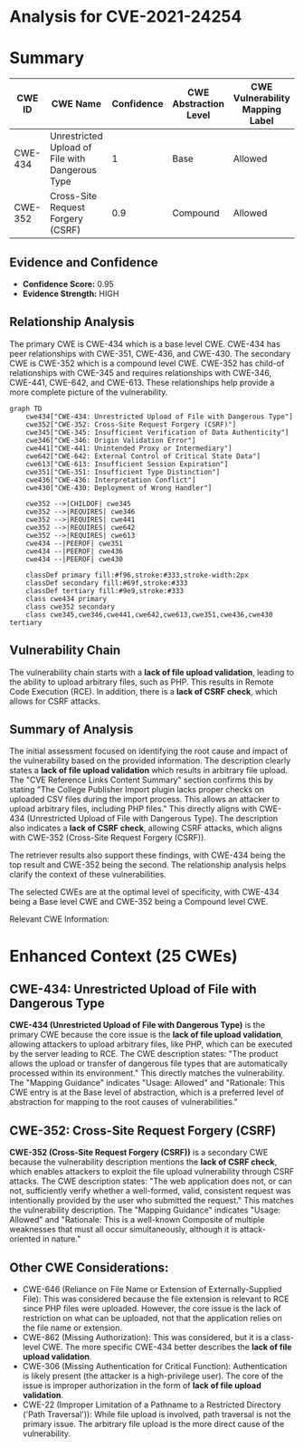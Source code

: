 # Analysis for CVE-2021-24254

# Summary
| CWE ID  | CWE Name  | Confidence | CWE Abstraction Level | CWE Vulnerability Mapping Label | CWE-Vulnerability Mapping Notes |
|---|---|---|---|---|---|
| CWE-434 | Unrestricted Upload of File with Dangerous Type | 1 | Base | Allowed | Primary CWE |
| CWE-352 | Cross-Site Request Forgery (CSRF) | 0.9 | Compound | Allowed | Secondary Candidate |

## Evidence and Confidence

*   **Confidence Score:** 0.95
*   **Evidence Strength:** HIGH

## Relationship Analysis
The primary CWE is CWE-434 which is a base level CWE. CWE-434 has peer relationships with CWE-351, CWE-436, and CWE-430. The secondary CWE is CWE-352 which is a compound level CWE. CWE-352 has child-of relationships with CWE-345 and requires relationships with CWE-346, CWE-441, CWE-642, and CWE-613. These relationships help provide a more complete picture of the vulnerability.

```mermaid
graph TD
    cwe434["CWE-434: Unrestricted Upload of File with Dangerous Type"]
    cwe352["CWE-352: Cross-Site Request Forgery (CSRF)"]
    cwe345["CWE-345: Insufficient Verification of Data Authenticity"]
    cwe346["CWE-346: Origin Validation Error"]
    cwe441["CWE-441: Unintended Proxy or Intermediary"]
    cwe642["CWE-642: External Control of Critical State Data"]
    cwe613["CWE-613: Insufficient Session Expiration"]
    cwe351["CWE-351: Insufficient Type Distinction"]
    cwe436["CWE-436: Interpretation Conflict"]
    cwe430["CWE-430: Deployment of Wrong Handler"]

    cwe352 -->|CHILDOF| cwe345
    cwe352 -->|REQUIRES| cwe346
    cwe352 -->|REQUIRES| cwe441
    cwe352 -->|REQUIRES| cwe642
    cwe352 -->|REQUIRES| cwe613
    cwe434 --|PEEROF| cwe351
    cwe434 --|PEEROF| cwe436
    cwe434 --|PEEROF| cwe430

    classDef primary fill:#f96,stroke:#333,stroke-width:2px
    classDef secondary fill:#69f,stroke:#333
    classDef tertiary fill:#9e9,stroke:#333
    class cwe434 primary
    class cwe352 secondary
    class cwe345,cwe346,cwe441,cwe642,cwe613,cwe351,cwe436,cwe430 tertiary
```

## Vulnerability Chain
The vulnerability chain starts with a **lack of file upload validation**, leading to the ability to upload arbitrary files, such as PHP. This results in Remote Code Execution (RCE). In addition, there is a **lack of CSRF check**, which allows for CSRF attacks.

## Summary of Analysis
The initial assessment focused on identifying the root cause and impact of the vulnerability based on the provided information. The description clearly states a **lack of file upload validation** which results in arbitrary file upload. The "CVE Reference Links Content Summary" section confirms this by stating "The College Publisher Import plugin lacks proper checks on uploaded CSV files during the import process. This allows an attacker to upload arbitrary files, including PHP files." This directly aligns with CWE-434 (Unrestricted Upload of File with Dangerous Type). The description also indicates a **lack of CSRF check**, allowing CSRF attacks, which aligns with CWE-352 (Cross-Site Request Forgery (CSRF)).

The retriever results also support these findings, with CWE-434 being the top result and CWE-352 being the second. The relationship analysis helps clarify the context of these vulnerabilities.

The selected CWEs are at the optimal level of specificity, with CWE-434 being a Base level CWE and CWE-352 being a Compound level CWE.

Relevant CWE Information:

# Enhanced Context (25 CWEs)

## CWE-434: Unrestricted Upload of File with Dangerous Type
**CWE-434 (Unrestricted Upload of File with Dangerous Type)** is the primary CWE because the core issue is the **lack of file upload validation**, allowing attackers to upload arbitrary files, like PHP, which can be executed by the server leading to RCE. The CWE description states: "The product allows the upload or transfer of dangerous file types that are automatically processed within its environment." This directly matches the vulnerability. The "Mapping Guidance" indicates "Usage: Allowed" and "Rationale: This CWE entry is at the Base level of abstraction, which is a preferred level of abstraction for mapping to the root causes of vulnerabilities."

## CWE-352: Cross-Site Request Forgery (CSRF)
**CWE-352 (Cross-Site Request Forgery (CSRF))** is a secondary CWE because the vulnerability description mentions the **lack of CSRF check**, which enables attackers to exploit the file upload vulnerability through CSRF attacks. The CWE description states: "The web application does not, or can not, sufficiently verify whether a well-formed, valid, consistent request was intentionally provided by the user who submitted the request." This matches the vulnerability description. The "Mapping Guidance" indicates "Usage: Allowed" and "Rationale: This is a well-known Composite of multiple weaknesses that must all occur simultaneously, although it is attack-oriented in nature."

## Other CWE Considerations:
*   CWE-646 (Reliance on File Name or Extension of Externally-Supplied File): This was considered because the file extension is relevant to RCE since PHP files were uploaded. However, the core issue is the lack of restriction on what can be uploaded, not that the application relies on the file name or extension.
*   CWE-862 (Missing Authorization): This was considered, but it is a class-level CWE. The more specific CWE-434 better describes the **lack of file upload validation**.
*   CWE-306 (Missing Authentication for Critical Function): Authentication is likely present (the attacker is a high-privilege user). The core of the issue is improper authorization in the form of **lack of file upload validation**.
*   CWE-22 (Improper Limitation of a Pathname to a Restricted Directory ('Path Traversal')): While file upload is involved, path traversal is not the primary issue. The arbitrary file upload is the more direct cause of the vulnerability.